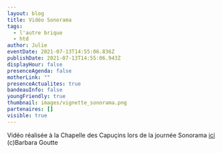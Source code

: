 ```yaml
---
layout: blog
title: Vidéo Sonorama
tags:
  - l'autre brique
  - htd
author: Julie
eventDate: 2021-07-13T14:55:06.836Z
publishDate: 2021-07-13T14:55:06.943Z
displayHour: false
presenceAgenda: false
motherLink: ""
presenceActualites: true
bandeauInfo: false
youngFriendly: true
thumbnail: images/vignette_sonorama.png
partenaires: []
visible: true
---
```

Vidéo réalisée à la Chapelle des Capuçins lors de la journée Sonorama [ici](https://tube.futuretic.fr/videos/watch/c027cbc6-0ce7-4168-afea-ffd66806a819)
(c)Barbara Goutte
